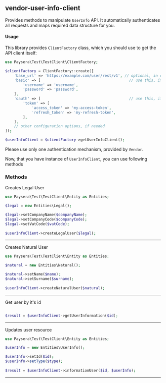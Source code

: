 
## vendor-user-info-client

Provides methods to manipulate `UserInfo` API.
It automatically authenticates all requests and maps required data structure for you.

#### Usage

This library provides `ClientFactory` class, which you should use to get the API client itself:

```php
use Paysera\Test\TestClient\ClientFactory;

$clientFactory = ClientFactory::create([
    'base_url' => 'https://example.com/user/rest/v1', // optional, in case you need a custom one.
    'basic' => [                                        // use this, it API requires Basic authentication.
        'username' => 'username',
        'password' => 'password',
    ],
    'oauth' => [                                        // use this, it API requires OAuth v2 authentication.
        'token' => [
            'access_token' => 'my-access-token',
            'refresh_token' => 'my-refresh-token',
        ],
    ],
    // other configuration options, if needed
]);

$userInfoClient = $clientFactory->getUserInfoClient();
```

Please use only one authentication mechanism, provided by `Vendor`.

Now, that you have instance of `UserInfoClient`, you can use following methods
### Methods

    
Creates Legal User


```php
use Paysera\Test\TestClient\Entity as Entities;

$legal = new Entities\Legal();

$legal->setCompanyName($companyName);
$legal->setCompanyCode($companyCode);
$legal->setVatCode($vatCode);
    
$userInfoClient->createLegalUser($legal);
```
---


Creates Natural User


```php
use Paysera\Test\TestClient\Entity as Entities;

$natural = new Entities\Natural();

$natural->setName($name);
$natural->setSurname($surname);
    
$userInfoClient->createNaturalUser($natural);
```
---


Get user by it&#039;s id


```php

$result = $userInfoClient->getUserInformation($id);
```
---

Updates user resource


```php
use Paysera\Test\TestClient\Entity as Entities;

$userInfo = new Entities\UserInfo();

$userInfo->setId($id);
$userInfo->setType($type);
    
$result = $userInfoClient->informationUser($id, $userInfo);
```
---



